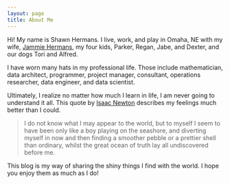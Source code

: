 ```yaml
---
layout: page
title: About Me
---
```

Hi\! My name is Shawn Hermans. I live, work, and play in Omaha, NE with my 
wife, [Jammie Hermans](http://jammiehermans.blogspot.com/), my four kids, Parker,
Regan, Jabe, and Dexter, and our dogs Tori and Alfred.  

I have worn many hats in my professional life.  Those include mathematician, data architect,
programmer, project manager, consultant, operations researcher, data engineer, and data scientist.  

Ultimately, I realize no matter how much I learn in life, I am never going to understand it all. 
This quote by [Isaac Newton](http://www.brainyquote.com/quotes/quotes/i/isaacnewto387031.html#dkKzj7bkTlQGJkAW.99)
describes my feelings much better than I could. 

> I do not know what I may appear to the world, but to myself I seem to have been 
> only like a boy playing on the seashore, and diverting myself in now and then 
> finding a smoother pebble or a prettier shell than ordinary, whilst 
> the great ocean of truth lay all undiscovered before me.

This blog is my way of sharing the shiny things I find with the world.  I 
hope you enjoy them as much as I do!
